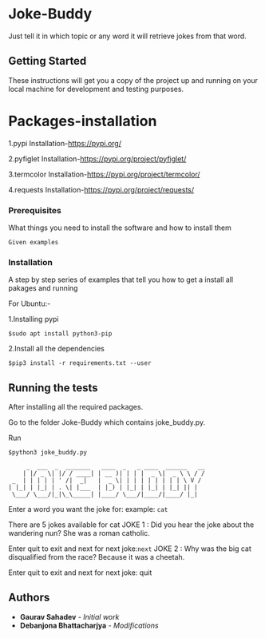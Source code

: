 # Joke-Buddy
Just tell it in which topic or any word it will retrieve jokes from that word.

## Getting Started
These instructions will get you a copy of the project up and running on your local machine for development and testing purposes.

# Packages-installation
1.pypi
  Installation-https://pypi.org/

2.pyfiglet
  Installation-https://pypi.org/project/pyfiglet/

3.termcolor
  Installation-https://pypi.org/project/termcolor/

4.requests
  Installation-https://pypi.org/project/requests/

### Prerequisites

What things you need to install the software and how to install them

```
Given examples
```


### Installation

A step by step series of examples that tell you how to get a install all pakages and running

For Ubuntu:-

1.Installing pypi
```
$sudo apt install python3-pip
```
2.Install all the dependencies
```
$pip3 install -r requirements.txt --user
```

## Running the tests
After installing all the required packages.

Go to the folder Joke-Buddy which contains joke_buddy.py.

Run
```
$python3 joke_buddy.py
```
	     _  ___  _  _______   ____  _   _ ____  ______   __
	    | |/ _ \| |/ / ____| | __ )| | | |  _ \|  _ \ \ / /
	 _  | | | | | ' /|  _|   |  _ \| | | | | | | | | \ V / 
	| |_| | |_| | . \| |___  | |_) | |_| | |_| | |_| || |  
	 \___/ \___/|_|\_\_____| |____/ \___/|____/|____/ |_|  
		                                               

Enter a word you want the joke for: example: ```cat```

There are 5 jokes available for cat 
JOKE 1 : Did you hear the joke about the wandering nun? She was a roman catholic.

Enter quit to exit and next for next joke:```next``` 
JOKE 2 : Why was the big cat disqualified from the race? Because it was a cheetah.

Enter quit to exit and next for next joke: quit



## Authors

* **Gaurav Sahadev** - *Initial work*
* **Debanjona Bhattacharjya** - *Modifications*
